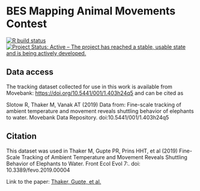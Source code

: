 
# BES Mapping Animal Movements Contest

<!-- badges: start -->
  [![R build status](https://github.com/pratikunterwegs/elemove/workflows/R-CMD-check/badge.svg)](https://github.com/pratikunterwegs/elemove/actions)
  [![Project Status: Active – The project has reached a stable, usable state and is being actively developed.](https://www.repostatus.org/badges/latest/active.svg)](https://www.repostatus.org/#active)
<!-- badges: end -->

## Data access

The tracking dataset collected for use in this work is available from Movebank: https://doi.org/10.5441/001/1.403h24q5 and can be cited as

Slotow R, Thaker M, Vanak AT (2019) Data from: Fine-scale tracking of ambient temperature and movement reveals shuttling behavior of elephants to water. Movebank Data Repository. doi:10.5441/001/1.403h24q5

## Citation

This dataset was used in Thaker M, Gupte PR, Prins HHT, et al (2019) Fine-Scale Tracking of Ambient Temperature and Movement Reveals Shuttling Behavior of Elephants to Water. Front Ecol Evol 7:. doi: 10.3389/fevo.2019.00004

Link to the paper: [Thaker, Gupte, et al.](https://www.frontiersin.org/articles/10.3389/fevo.2019.00004/full)
